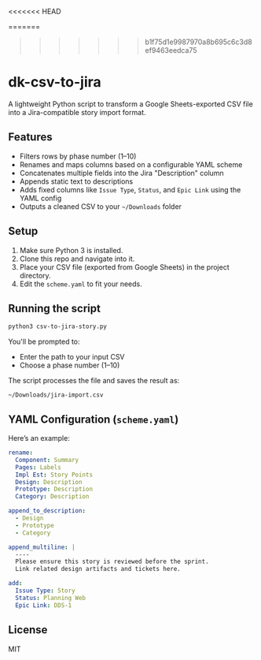 
<<<<<<< HEAD


=======
>>>>>>> b1f75d1e9987970a8b695c6c3d8ef9463eedca75
# dk-csv-to-jira

A lightweight Python script to transform a Google Sheets-exported CSV file into a Jira-compatible story import format.

## Features

- Filters rows by phase number (1–10)
- Renames and maps columns based on a configurable YAML scheme
- Concatenates multiple fields into the Jira "Description" column
- Appends static text to descriptions
- Adds fixed columns like `Issue Type`, `Status`, and `Epic Link` using the YAML config
- Outputs a cleaned CSV to your `~/Downloads` folder

## Setup

1. Make sure Python 3 is installed.
2. Clone this repo and navigate into it.
3. Place your CSV file (exported from Google Sheets) in the project directory.
4. Edit the `scheme.yaml` to fit your needs.

## Running the script

```bash
python3 csv-to-jira-story.py
```

You'll be prompted to:

- Enter the path to your input CSV
- Choose a phase number (1–10)

The script processes the file and saves the result as:

```
~/Downloads/jira-import.csv
```

## YAML Configuration (`scheme.yaml`)

Here’s an example:

```yaml
rename:
  Component: Summary
  Pages: Labels
  Impl Est: Story Points
  Design: Description
  Prototype: Description
  Category: Description

append_to_description:
  - Design
  - Prototype
  - Category

append_multiline: |
  ----
  Please ensure this story is reviewed before the sprint.
  Link related design artifacts and tickets here.

add:
  Issue Type: Story
  Status: Planning Web
  Epic Link: DDS-1
```

## License

MIT